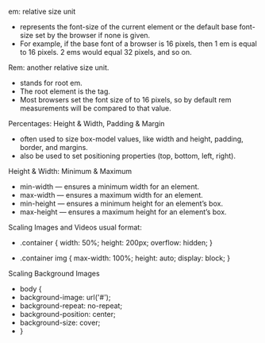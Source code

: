 em: relative size unit
  - represents the font-size of the current element or the default base font-size set by the browser if none is given. 
  - For example, if the base font of a browser is 16 pixels, then 1 em is equal to 16 pixels. 2 ems would equal 32 pixels, and so on.

Rem: another relative size unit. 
  - stands for root em.
  - The root element is the <html> tag.
  - Most browsers set the font size of <html> to 16 pixels, so by default rem measurements will be compared to that value. 
  
Percentages: Height & Width, Padding & Margin
  - often used to size box-model values, like width and height, padding, border, and margins.
  - also be used to set positioning properties (top, bottom, left, right).
  
Height & Width: Minimum & Maximum
  - min-width — ensures a minimum width for an element.
  - max-width — ensures a maximum width for an element.
  - min-height — ensures a minimum height for an element’s box.
  - max-height — ensures a maximum height for an element’s box.

Scaling Images and Videos
  usual format:
  - .container {
  width: 50%;
  height: 200px;
  overflow: hidden;
}
 
- .container img {
  max-width: 100%;
  height: auto;
  display: block;
}

Scaling Background Images
- body {
- background-image: url('#');
- background-repeat: no-repeat;
- background-position: center;
- background-size: cover;
- }

